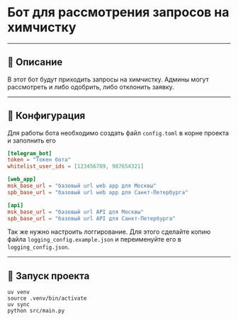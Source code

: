 # Бот для рассмотрения запросов на химчистку

---

## 📝 Описание

В этот бот будут приходить запросы на химчистку. Админы могут рассмотреть и
либо одобрить, либо отклонить заявку.

---

## 🔧 Конфигурация

Для работы бота необходимо создать файл `config.toml` в корне проекта и
заполнить его

```toml
[telegram_bot]
token = "Токен бота"
whitelist_user_ids = [123456789, 987654321]

[web_app]
msk_base_url = "базовый url web app для Москвы"
spb_base_url = "базовый url web app для Санкт-Петербурга"

[api]
msk_base_url = "базовый url API для Москвы"
spb_base_url = "базовый url API для Санкт-Петербурга"

```

Так же нужно настроить логгирование.
Для этого сделайте копию файла `logging_config.example.json` и переименуйте его
в `logging_config.json`.

---

## 🚀 Запуск проекта

```shell
uv venv
source .venv/bin/activate
uv sync
python src/main.py
```
